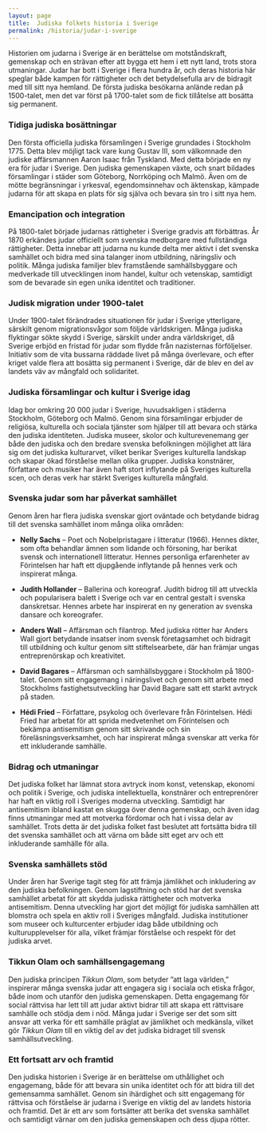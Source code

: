 ```yaml
---
layout: page
title:  Judiska folkets historia i Sverige
permalink: /historia/judar-i-sverige
---
```


Historien om judarna i Sverige är en berättelse om motståndskraft, gemenskap och en strävan efter att bygga ett hem i ett nytt land, trots stora utmaningar. Judar har bott i Sverige i flera hundra år, och deras historia här speglar både kampen för rättigheter och det betydelsefulla arv de bidragit med till sitt nya hemland. De första judiska besökarna anlände redan på 1500-talet, men det var först på 1700-talet som de fick tillåtelse att bosätta sig permanent.

### Tidiga judiska bosättningar

Den första officiella judiska församlingen i Sverige grundades i Stockholm 1775. Detta blev möjligt tack vare kung Gustav III, som välkomnade den judiske affärsmannen Aaron Isaac från Tyskland. Med detta började en ny era för judar i Sverige. Den judiska gemenskapen växte, och snart bildades församlingar i städer som Göteborg, Norrköping och Malmö. Även om de mötte begränsningar i yrkesval, egendomsinnehav och äktenskap, kämpade judarna för att skapa en plats för sig själva och bevara sin tro i sitt nya hem.

### Emancipation och integration

På 1800-talet började judarnas rättigheter i Sverige gradvis att förbättras. År 1870 erkändes judar officiellt som svenska medborgare med fullständiga rättigheter. Detta innebar att judarna nu kunde delta mer aktivt i det svenska samhället och bidra med sina talanger inom utbildning, näringsliv och politik. Många judiska familjer blev framstående samhällsbyggare och medverkade till utvecklingen inom handel, kultur och vetenskap, samtidigt som de bevarade sin egen unika identitet och traditioner.

### Judisk migration under 1900-talet

Under 1900-talet förändrades situationen för judar i Sverige ytterligare, särskilt genom migrationsvågor som följde världskrigen. Många judiska flyktingar sökte skydd i Sverige, särskilt under andra världskriget, då Sverige erbjöd en fristad för judar som flydde från nazisternas förföljelser. Initiativ som de vita bussarna räddade livet på många överlevare, och efter kriget valde flera att bosätta sig permanent i Sverige, där de blev en del av landets väv av mångfald och solidaritet.

### Judiska församlingar och kultur i Sverige idag

Idag bor omkring 20 000 judar i Sverige, huvudsakligen i städerna Stockholm, Göteborg och Malmö. Genom sina församlingar erbjuder de religiösa, kulturella och sociala tjänster som hjälper till att bevara och stärka den judiska identiteten. Judiska museer, skolor och kulturevenemang ger både den judiska och den bredare svenska befolkningen möjlighet att lära sig om det judiska kulturarvet, vilket berikar Sveriges kulturella landskap och skapar ökad förståelse mellan olika grupper. Judiska konstnärer, författare och musiker har även haft stort inflytande på Sveriges kulturella scen, och deras verk har stärkt Sveriges kulturella mångfald.

### Svenska judar som har påverkat samhället

Genom åren har flera judiska svenskar gjort oväntade och betydande bidrag till det svenska samhället inom många olika områden:

- **Nelly Sachs** – Poet och Nobelpristagare i litteratur (1966). Hennes dikter, som ofta behandlar ämnen som lidande och försoning, har berikat svensk och internationell litteratur. Hennes personliga erfarenheter av Förintelsen har haft ett djupgående inflytande på hennes verk och inspirerat många.

- **Judith Hollander** – Ballerina och koreograf. Judith bidrog till att utveckla och popularisera balett i Sverige och var en central gestalt i svenska danskretsar. Hennes arbete har inspirerat en ny generation av svenska dansare och koreografer.

- **Anders Wall** – Affärsman och filantrop. Med judiska rötter har Anders Wall gjort betydande insatser inom svensk företagsamhet och bidragit till utbildning och kultur genom sitt stiftelsearbete, där han främjar ungas entreprenörskap och kreativitet.

- **David Bagares** – Affärsman och samhällsbyggare i Stockholm på 1800-talet. Genom sitt engagemang i näringslivet och genom sitt arbete med Stockholms fastighetsutveckling har David Bagare satt ett starkt avtryck på staden.

- **Hédi Fried** – Författare, psykolog och överlevare från Förintelsen. Hédi Fried har arbetat för att sprida medvetenhet om Förintelsen och bekämpa antisemitism genom sitt skrivande och sin föreläsningsverksamhet, och har inspirerat många svenskar att verka för ett inkluderande samhälle.

### Bidrag och utmaningar

Det judiska folket har lämnat stora avtryck inom konst, vetenskap, ekonomi och politik i Sverige, och judiska intellektuella, konstnärer och entreprenörer har haft en viktig roll i Sveriges moderna utveckling. Samtidigt har antisemitism ibland kastat en skugga över denna gemenskap, och även idag finns utmaningar med att motverka fördomar och hat i vissa delar av samhället. Trots detta är det judiska folket fast beslutet att fortsätta bidra till det svenska samhället och att värna om både sitt eget arv och ett inkluderande samhälle för alla.

### Svenska samhällets stöd

Under åren har Sverige tagit steg för att främja jämlikhet och inkludering av den judiska befolkningen. Genom lagstiftning och stöd har det svenska samhället arbetat för att skydda judiska rättigheter och motverka antisemitism. Denna utveckling har gjort det möjligt för judiska samhällen att blomstra och spela en aktiv roll i Sveriges mångfald. Judiska institutioner som museer och kulturcenter erbjuder idag både utbildning och kulturupplevelser för alla, vilket främjar förståelse och respekt för det judiska arvet.

### Tikkun Olam och samhällsengagemang

Den judiska principen *Tikkun Olam*, som betyder ”att laga världen,” inspirerar många svenska judar att engagera sig i sociala och etiska frågor, både inom och utanför den judiska gemenskapen. Detta engagemang för social rättvisa har lett till att judar aktivt bidrar till att skapa ett rättvisare samhälle och stödja dem i nöd. Många judar i Sverige ser det som sitt ansvar att verka för ett samhälle präglat av jämlikhet och medkänsla, vilket gör *Tikkun Olam* till en viktig del av det judiska bidraget till svensk samhällsutveckling.

### Ett fortsatt arv och framtid

Den judiska historien i Sverige är en berättelse om uthållighet och engagemang, både för att bevara sin unika identitet och för att bidra till det gemensamma samhället. Genom sin ihärdighet och sitt engagemang för rättvisa och förståelse är judarna i Sverige en viktig del av landets historia och framtid. Det är ett arv som fortsätter att berika det svenska samhället och samtidigt värnar om den judiska gemenskapen och dess djupa rötter.